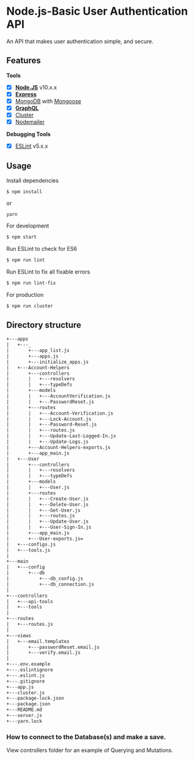 # Node.js-Basic User Authentication API
An API that makes user authentication simple, and secure.
## Features

**Tools**
* [x] **[Node.JS](https://nodejs.org)** v10.x.x
* [x] **[Express](https://github.com/expressjs/express)**
* [x] [MongoDB](https://www.mongodb.com/) with [Mongoose](https://github.com/Automattic/mongoose)
* [x] **[GraphQL](http://graphql.org/)**
* [x] [Cluster](https://nodejs.org/api/cluster.html)
* [x] [Nodemailer](https://github.com/nodemailer/nodemailer)

**Debugging Tools**
* [x] [ESLint](https://eslint.org/) v5.x.x

## Usage

Install dependencies
```
$ npm install
```
or
```
yarn
```

For development
```bash
$ npm start
```

Run ESLint to check for ES6
```bash
$ npm run lint
```

Run ESLint to fix all fixable errors
```bash
$ npm run lint-fix
```

For production
```bash
$ npm run cluster
```

## Directory structure
```txt
+---apps
|   +---_
|       +---app_list.js
|       +---apps.js
|       +---initialize_apps.js
|   +---Account-Helpers
|       +---controllers
|       |   +---resolvers
|       |   +---typeDefs
|       +---models
|       |   +---AccountVerification.js
|       |   +---PasswordReset.js
|       +---routes
|       |   +---Account-Verification.js
|       |   +---Lock-Account.js
|       |   +---Password-Reset.js
|       |   +---routes.js
|       |   +---Update-Last-Logged-In.js
|       |   +---Update-Logs.js
|       +---Account-Helpers-exports.js
|       +---app_main.js
|   +---User
|       +---controllers
|       |   +---resolvers
|       |   +---typeDefs
|       +---models
|       |   +---User.js
|       +---routes
|       |   +---Create-User.js
|       |   +---Delete-User.js
|       |   +---Get-User.js
|       |   +---routes.js
|       |   +---Update-User.js
|       |   +---User-Sign-In.js
|       +---app_main.js
|       +---User-exports.js=
|   +---configs.js
|   +---tools.js
|
+---main
|   +---config
|       +---db
|           +---db_config.js
|           +---db_connection.js
|
+---controllers
|   +---api-tools
|   +---tools
|
+---routes
|   +---routes.js
|
+---views
|   +---email.templates
|       +---passwordReset.email.js
|       +---verify.email.js
|
+---.env.example
+---.eslintignore
+---.eslint.js
+---.gitignore
+---app.js
+---cluster.js
+---package-lock.json
+---package.json
+---README.md
+---server.js
+---yarn.lock

```

### How to connect to the Database(s) and make a save.

View controllers folder for an example of Querying and Mutations.
